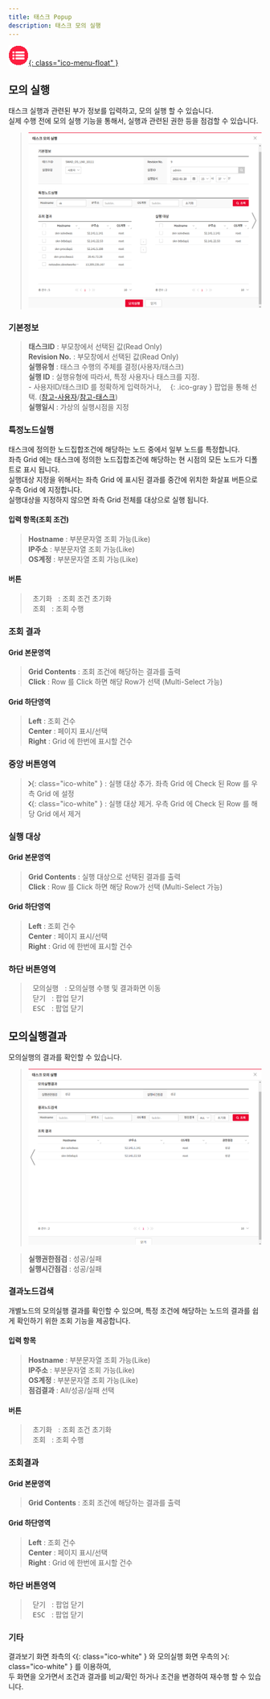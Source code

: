 ```yaml
---
title: 태스크 Popup
description: 태스크 모의 실행
---
```


<link rel="stylesheet" type="text/css" href="../css/opme.css">

<!-- Defined -->
[popup-execution-dryrun]: img/popup-execution-dryrun.png
[popup-execution-dryrun-result]: img/popup-execution-dryrun-result.png
[ico-search]: img/icon/ico-search.png
[arrow-right]: img/icon/ico-arrow-right.png
[arrow-left]: img/icon/ico-arrow-left.png
[popup-user]: PopupUser.md
[popup-task]: PopupTask.md

<!-- Floating Menu -->
[menu]: index.html "목차"
[ico-menu]: img/icon/ico-menu.png
[![목차][ico-menu]{: class="ico-menu-float" }][menu]

## 모의 실행
태스크 실행과 관련된 부가 정보를 입력하고, 모의 실행 할 수 있습니다.  
실제 수행 전에 모의 실행 기능을 통해서, 실행과 관련된 권한 등을 점검할 수 있습니다.

>![태스크모의실행][popup-execution-dryrun]

### 기본정보
> **태스크ID** : 부모창에서 선택된 값(Read Only)  
> **Revision No.** : 부모창에서 선택된 값(Read Only)  
> **실행유형** : 태스크 수행의 주체를 결정(사용자/태스크)  
> **실행 ID** : 실행유형에 따라서, 특정 사용자나 태스크를 지정.  
    - 사용자ID/태스크ID 를 정확하게 입력하거나, ![소유자/태스크 조회][ico-search]{: .ico-gray } 팝업을 통해 선택. ([참고-사용자][popup-user]/[참고-태스크][popup-task])  
> **실행일시** : 가상의 실행시점을 지정

### 특정노드실행
태스크에 정의한 노드집합조건에 해당하는 노드 중에서 일부 노드를 특정합니다.  
좌측 Grid 에는 태스크에 정의한 노드집합조건에 해당하는 현 시점의 모든 노드가 디폴트로 표시 됩니다.  
실행대상 지정을 위해서는 좌측 Grid 에 표시된 결과를 중간에 위치한 화살표 버튼으로 우측 Grid 에 지정합니다.  
실행대상을 지정하지 않으면 좌측 Grid 전체를 대상으로 실행 됩니다.

#### 입력 항목(조회 조건)
> **Hostname** : 부분문자열 조회 가능(Like)  
> **IP주소** : 부분문자열 조회 가능(Like)  
> **OS계정** : 부분문자열 조회 가능(Like)

#### 버튼
> <kbd class="btn-gray">&nbsp;초기화&nbsp;</kbd> : 조회 조건 초기화  
> <kbd class="btn-red">&nbsp;조회&nbsp;</kbd> : 조회 수행  
 
### 조회 결과

#### Grid 본문영역
> **Grid Contents** : 조회 조건에 해당하는 결과를 출력  
> **Click** : Row 를 Click 하면 해당 Row가 선택 (Multi-Select 가능)
 
#### Grid 하단영역
> **Left** : 조회 건수  
> **Center** : 페이지 표시/선택  
> **Right** : Grid 에 한번에 표시할 건수  

### 중앙 버튼영역
> ![추가][arrow-right]{: class="ico-white" } : 실행 대상 추가. 좌측 Grid 에 Check 된 Row 를 우측 Grid 에 설정  
> ![제거][arrow-left]{: class="ico-white" } : 실행 대상 제거. 우측 Grid 에 Check 된 Row 를 해당 Grid 에서 제거

### 실행 대상

#### Grid 본문영역
> **Grid Contents** : 실행 대상으로 선택된 결과를 출력  
> **Click** : Row 를 Click 하면 해당 Row가 선택 (Multi-Select 가능)

#### Grid 하단영역
> **Left** : 조회 건수  
> **Center** : 페이지 표시/선택  
> **Right** : Grid 에 한번에 표시할 건수

### 하단 버튼영역
> <kbd class="btn-red">&nbsp;모의실행&nbsp;</kbd> : 모의실행 수행 및 결과화면 이동  
> <kbd class="btn-gray">&nbsp;닫기&nbsp;</kbd> : 팝업 닫기  
> <kbd class="btn-gray">&nbsp;ESC&nbsp;</kbd> : 팝업 닫기  

## 모의실행결과
모의실행의 결과를 확인할 수 있습니다.

>![태스크모의실행결과][popup-execution-dryrun-result]

> **실행권한점검** : 성공/실패  
> **실행시간점검** : 성공/실패

### 결과노드검색
개별노드의 모의실행 결과를 확인할 수 있으며, 특정 조건에 해당하는 노드의 결과를 쉽게 확인하기 위한 조회 기능을 제공합니다.

#### 입력 항목
> **Hostname** : 부분문자열 조회 가능(Like)   
> **IP주소** : 부분문자열 조회 가능(Like)  
> **OS계정** : 부분문자열 조회 가능(Like)  
> **점검결과** : All/성공/실패 선택

#### 버튼
> <kbd class="btn-gray">&nbsp;초기화&nbsp;</kbd> : 조회 조건 초기화  
> <kbd class="btn-red">&nbsp;조회&nbsp;</kbd> : 조회 수행

### 조회결과

#### Grid 본문영역
> **Grid Contents** : 조회 조건에 해당하는 결과를 출력    

#### Grid 하단영역
> **Left** : 조회 건수  
> **Center** : 페이지 표시/선택  
> **Right** : Grid 에 한번에 표시할 건수  

### 하단 버튼영역
> <kbd class="btn-gray">&nbsp;닫기&nbsp;</kbd> : 팝업 닫기  
> <kbd class="btn-gray">&nbsp;ESC&nbsp;</kbd> : 팝업 닫기  

### 기타
결과보기 화면 좌측의 ![모의실행Page][arrow-left]{: class="ico-white" } 와 모의실행 화면 우측의 ![결과보기Page][arrow-right]{: class="ico-white" } 를 이용하여,  
두 화면을 오가면서 조건과 결과를 비교/확인 하거나 조건을 변경하여 재수행 할 수 있습니다.
